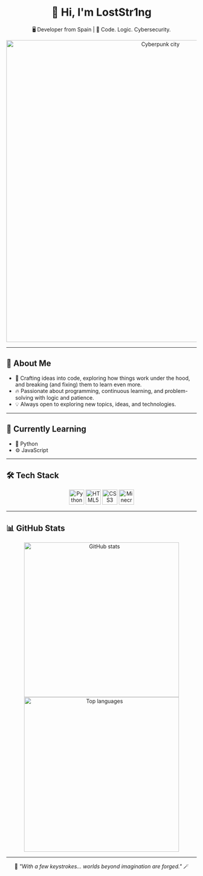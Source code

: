 <h1 align="center">👋 Hi, I'm LostStr1ng</h1>
<p align="center">🖥️ Developer from Spain | 🧠 Code. Logic. Cybersecurity.</p>

<p align="center">
  <img src="https://cdn.pfps.gg/pfps/1370-toradora-5.png" alt="Cyberpunk city" width="800"/>
</p>

---

## 🧠 About Me
- 🚀 Crafting ideas into code, exploring how things work under the hood, and breaking (and fixing) them to learn even more. 
- 🔥 Passionate about programming, continuous learning, and problem-solving with logic and patience.
- 💡 Always open to exploring new topics, ideas, and technologies.

---

## 🌱 Currently Learning  
- 🐍 Python
- ⚙️ JavaScript

---

## 🛠️ Tech Stack
<p align="center">
  <img src="https://cdn.jsdelivr.net/gh/devicons/devicon/icons/python/python-original.svg" width="40" alt="Python"/>
  <img src="https://cdn.jsdelivr.net/gh/devicons/devicon/icons/html5/html5-original.svg" width="40" alt="HTML5"/>
  <img src="https://cdn.jsdelivr.net/gh/devicons/devicon/icons/css3/css3-original.svg" width="40" alt="CSS3"/>
  <img src="https://images.icon-icons.com/2699/PNG/512/minecraft_logo_icon_168974.png" width="40" alt="Minecraft"/>
</p>

---

## 📊 GitHub Stats
<p align="center">
  <img src="https://github-readme-stats.vercel.app/api?username=loststring&show_icons=true&theme=tokyonight&hide_title=true&hide_border=true&count_private=true&hide=issues" width="410" alt="GitHub stats"/>
  <img src="https://github-readme-stats.vercel.app/api/top-langs/?username=loststring&layout=compact&theme=tokyonight&hide_border=true" width="410" alt="Top languages"/>
</p>

---

<p align="center">
  🌌 <em>"With a few keystrokes… worlds beyond imagination are forged."</em> 🪄
</p>
